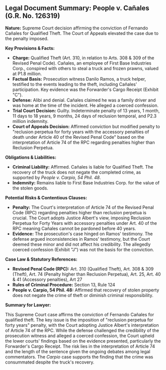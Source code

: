 ## Legal Document Summary: People v. Cañales (G.R. No. 126319)

**Nature:** Supreme Court decision affirming the conviction of Fernando Cañales for Qualified Theft. The Court of Appeals elevated the case due to the penalty imposed.

**Key Provisions & Facts:**

*   **Charge:** Qualified Theft (Art. 310, in relation to Arts. 308 & 309 of the Revised Penal Code). Cañales, an employee of First Base Industries Corp., conspired with others to steal a truck and frozen prawns, valued at P1.8 million.
*   **Factual Basis:** Prosecution witness Danilo Ramos, a truck helper, testified to the events leading to the theft, including Cañales' participation.  Key evidence was the Forwarder's Cargo Receipt (Exhibit "C").
*   **Defense:** Alibi and denial. Cañales claimed he was a family driver and was home at the time of the incident. He alleged a coerced confession.
*   **Trial Court Decision:** Guilty. Indeterminate penalty of 13 years, 1 month, 11 days to 18 years, 9 months, 24 days of reclusion temporal, and P2.3 million indemnity.
*   **Court of Appeals Decision:** Affirmed conviction but modified penalty to "reclusion perpetua for forty years with the accessory penalties of death under Article 40 of the Revised Penal Code" based on the interpretation of Article 74 of the RPC regarding penalties higher than Reclusion Perpetua.

**Obligations & Liabilities:**

*   **Criminal Liability:** Affirmed. Cañales is liable for Qualified Theft. The recovery of the truck does not negate the completed crime, as supported by *People v. Carpio, 54 Phil. 48*.
*   **Indemnity:** Remains liable to First Base Industries Corp. for the value of the stolen goods.

**Potential Risks & Contentious Clauses:**

*   **Penalty:** The Court's interpretation of Article 74 of the Revised Penal Code (RPC) regarding penalties higher than reclusion perpetua is crucial. The Court adopts Justice Albert's view, imposing Reclusion Perpetua for Forty Years with accessory penalties under Art. 40 of the RPC meaning Cañales cannot be pardoned before 40 years.
*   **Evidence:** The prosecution's case hinged on Ramos' testimony. The defense argued inconsistencies in Ramos' testimony, but the Court deemed these minor and did not affect his credibility. The allegedly coerced confession (Exhibit "J") was not the basis for the conviction.

**Case Law & Statutory References:**

*   **Revised Penal Code (RPC):** Art. 310 (Qualified Theft), Art. 308 & 309 (Theft), Art. 74 (Penalty higher than Reclusion Perpetua), Art. 25, Art. 40 & 41 (Accessory penalties), Art 27
*   **Rules of Criminal Procedure:** Section 13, Rule 124
*   **People v. Carpio, 54 Phil. 48:** Affirmed that recovery of stolen property does not negate the crime of theft or diminish criminal responsibility.

**Summary for Lawyer:**

This Supreme Court case affirms the conviction of Fernando Cañales for qualified theft. The key issue is the imposition of "reclusion perpetua for forty years" penalty, with the Court adopting Justice Albert's interpretation of Article 74 of the RPC. While the defense challenged the credibility of the prosecution witness and alleged a coerced confession, the Court upheld the lower courts' findings based on the evidence presented, particularly the Forwarder's Cargo Receipt. The risk lies in the interpretation of Article 74 and the length of the sentence given the ongoing debates among legal commentators. The *Carpio* case supports the finding that the crime was consummated despite the truck's recovery.
